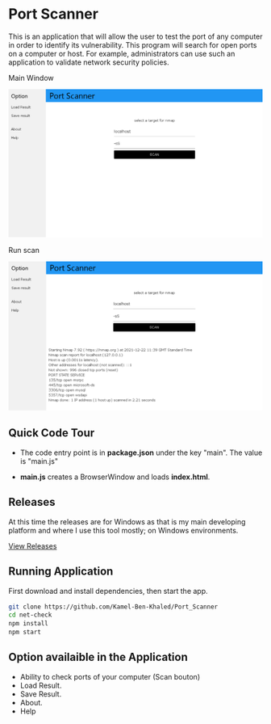# Port Scanner

This is an application that will allow the user to test the port of any computer in order to identify its vulnerability. This program will search for open ports on a computer or host. For example, administrators can use such an application to validate network security policies.

Main Window

![main](screenshots/Main.PNG)

Run scan

![runcheck](screenshots/Scan.PNG)

## Quick Code Tour

- The code entry point is in **package.json** under the key "main". The value is "main.js"

- **main.js** creates a BrowserWindow and loads **index.html**.

## Releases

At this time the releases are for Windows as that is my main developing platform and where I use this tool mostly; on Windows environments.

[View Releases](https://github.com/Kamel-Ben-Khaled/Port_Scanner)

## Running Application

First download and install dependencies, then start the app.

```bash
git clone https://github.com/Kamel-Ben-Khaled/Port_Scanner
cd net-check
npm install
npm start

```
## Option availaible in the Application

- Ability to check ports of your computer (Scan bouton)
- Load Result.
- Save Result.
- About.
- Help
